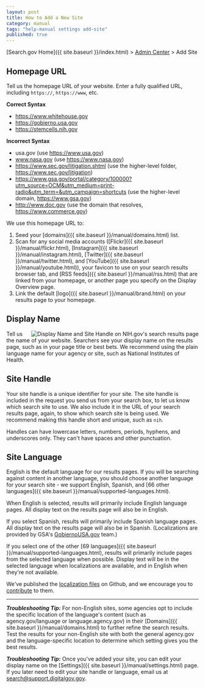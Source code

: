 ```yaml
---
layout: post
title: How to Add a New Site
category: manual
tags: "help-manual settings add-site"
published: true
---
```


[Search.gov Home]({{ site.baseurl }}/index.html) > [Admin Center](https://search.usa.gov/sites/) > Add Site

## Homepage URL

Tell us the homepage URL of your website. Enter a fully qualified URL, including `https://`, `https://www`, etc. 

**Correct Syntax**

* https://www.whitehouse.gov     
* https://gobierno.usa.gov  
* https://stemcells.nih.gov

**Incorrect Syntax**

* usa.gov (use https://www.usa.gov)  
* www.nasa.gov (use https://www.nasa.gov)  
* https://www.sec.gov/litigation.shtml (use the higher-level folder, https://www.sec.gov/litigation)  
* https://www.gsa.gov/portal/category/100000?utm_source=OCM&utm_medium=print-radio&utm_term=&utm_campaign=shortcuts (use the higher-level domain, https://www.gsa.gov)
* http://www.doc.gov (use the domain that resolves, https://www.commerce.gov)  

We use this homepage URL to: 

1. Seed your [domains]({{ site.baseurl }}/manual/domains.html) list.
1. Scan for any social media accounts ([Flickr]({{ site.baseurl }}/manual/flickr.html), [Instagram]({{ site.baseurl }}/manual/instagram.html), [Twitter]({{ site.baseurl }}/manual/twitter.html), and [YouTube]({{ site.baseurl }}/manual/youtube.html)), your favicon to use on your search results browser tab, and [RSS feeds]({{ site.baseurl }}/manual/rss.html) that are linked from your homepage, or another page you specify on the Display Overview page.
1. Link the default [logo]({{ site.baseurl }}/manual/brand.html) on your results page to your homepage.

## Display Name

<a href="https://d3qcdigd1fhos0.cloudfront.net/blog/img/DisplayName_SiteHandle_800.png"><img style="float: right;" src="https://d3qcdigd1fhos0.cloudfront.net/blog/img/DisplayName_SiteHandle_175.png" alt="Display Name and Site Handle on NIH.gov's search results page"></a>Tell us the name of your website. Searchers see your display name on the results page, such as in your page title or best bets. We recommend using the plain language name for your agency or site, such as National Institutes of Health. 

## Site Handle

Your site handle is a unique identifier for your site. The site handle is included in the request you send us from your search box, to let us know which search site to use. We also include it in the URL of your search results page, again, to show which search site is being used. We recommend making this handle short and unique, such as `nih`.

Handles can have lowercase letters, numbers, periods, hyphens, and underscores only. They can't have spaces and other punctuation.


## Site Language

English is the default language for our results pages. If you will be searching against content in another language, you should choose another language for your search site - we support English, Spanish, and [66 other languages]({{ site.baseurl }}/manual/supported-languages.html). 

When English is selected, results will primarily include English language pages. All display text on the results page will also be in English. 

If you select Spanish, results will primarily include Spanish language pages. All display text on the results page will also be in Spanish. (Localizations are provided by GSA's [GobiernoUSA.gov](https://gobierno.usa.gov/) team.)

If you select one of the other [69 languages]({{ site.baseurl }}/manual/supported-languages.html), results will primarily include pages from the selected language when possible. Display text will be in the selected language when localizations are available, and in English when they're not available.

We've published the [localization files](https://github.com/GSA/punchcard/tree/master/localizations) on Github, and we encourage you to [contribute](https://github.com/GSA/punchcard/blob/master/CONTRIBUTING.md) to them.

---

***Troubleshooting Tip:*** For non-English sites, some agencies opt to include the specific location of the language's content (such as agency.gov/language or language.agency.gov) in their [Domains]({{ site.baseurl }}/manual/domains.html) to further refine the search results. Test the results for your non-English site with both the general agency.gov and the language-specific location to determine which setting gives you the best results.

***Troubleshooting Tip:*** Once you've added your site, you can edit your display name on the [Settings]({{ site.baseurl }}/manual/settings.html) page. If you later need to edit your site handle or language, email us at <search@support.digitalgov.gov>.
